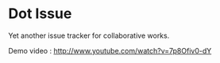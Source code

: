 Dot Issue
=========

Yet another issue tracker for collaborative works.


Demo video : <http://www.youtube.com/watch?v=7p8Ofiv0-dY>
